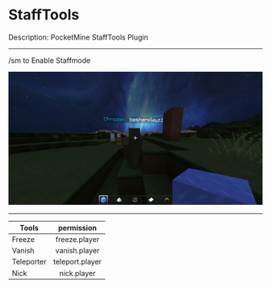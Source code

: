 # StaffTools
Description: PocketMine StaffTools Plugin 

---

/sm to Enable Staffmode
 
![alt text](https://github.com/besher678/StaffTools/blob/main/Frozen.PNG)

---

| Tools        | permission           |
| ------------- |:-------------:|
|    Freeze     | freeze.player |
|    Vanish     | vanish.player |
|   Teleporter   | teleport.player|
|    Nick       |   nick.player  |
